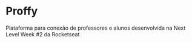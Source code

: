 # Proffy
Plataforma para conexão de professores e alunos desenvolvida na Next Level Week #2 da Rocketseat
